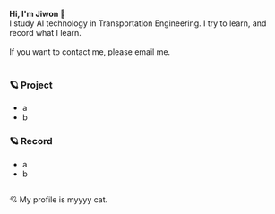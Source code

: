 **Hi, I'm Jiwon 🐾** <br/>
I study AI technology in Transportation Engineering. I try to learn, and record what I learn. <br/><br/>
If you want to contact me, please email me. <br/><br/>

### 🪐 Project
- a
- b

### 🪐 Record
- a
- b

##  
💘 My profile is myyyy cat.
